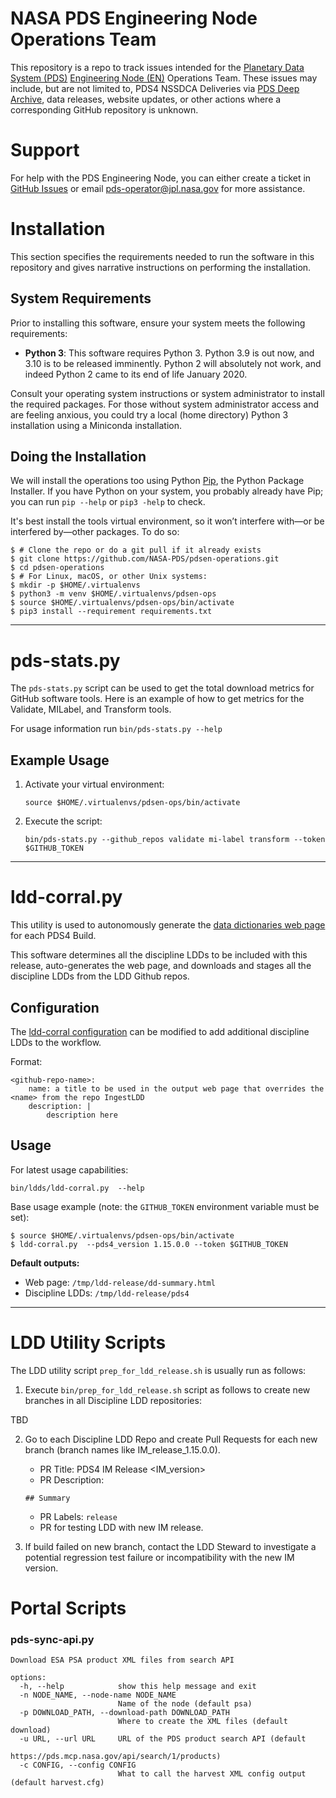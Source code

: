 # NASA PDS Engineering Node Operations Team

This repository is a repo to track issues intended for the [Planetary Data System (PDS)](https://pds.nasa.gov/) [Engineering Node (EN)](https://nasa-pds.github.io/) Operations Team. These issues may include, but are not limited to, PDS4 NSSDCA Deliveries via [PDS Deep Archive](https://nasa-pds.github.io/pds-deep-archive/), data releases, website updates, or other actions where a corresponding GitHub repository is unknown.

# Support

For help with the PDS Engineering Node, you can either create a ticket in [GitHub Issues](https://github.com/NASA-PDS/pdsen-operations/issues) or email pds-operator@jpl.nasa.gov for more assistance.


# Installation

This section specifies the requirements needed to run the software in this repository and gives narrative instructions on performing the installation.


## System Requirements

Prior to installing this software, ensure your system meets the following requirements:

- **Python 3**: This software requires Python 3. Python 3.9 is out now, and 3.10 is to be released imminently. Python 2 will absolutely not work, and indeed Python 2 came to its end of life January 2020.

Consult your operating system instructions or system administrator to install the required packages. For those without system administrator access and are feeling anxious, you could try a local (home directory) Python 3 installation using a Miniconda installation.


## Doing the Installation

We will install the operations too using Python [Pip](https://pip.pypa.io/en/stable/), the Python Package Installer. If you have Python on your system, you probably already have Pip; you can run `pip --help` or `pip3 -help` to check.

It's best install the tools virtual environment, so it won’t interfere with—or be interfered by—other packages. To do so:

```console
$ # Clone the repo or do a git pull if it already exists
$ git clone https://github.com/NASA-PDS/pdsen-operations.git
$ cd pdsen-operations
$ # For Linux, macOS, or other Unix systems:
$ mkdir -p $HOME/.virtualenvs
$ python3 -m venv $HOME/.virtualenvs/pdsen-ops
$ source $HOME/.virtualenvs/pdsen-ops/bin/activate
$ pip3 install --requirement requirements.txt
```

---

# pds-stats.py

The `pds-stats.py` script can be used to get the total download metrics for GitHub software tools. Here is an example of how to get metrics for the Validate, MILabel, and Transform tools.

For usage information run `bin/pds-stats.py --help`

## Example Usage
 
1.  Activate your virtual environment:

        source $HOME/.virtualenvs/pdsen-ops/bin/activate

2.  Execute the script:

        bin/pds-stats.py --github_repos validate mi-label transform --token $GITHUB_TOKEN

---


# ldd-corral.py

This utility is used to autonomously generate the [data dictionaries web page](https://pds.nasa.gov/datastandards/dictionaries/index.shtml) for each PDS4 Build.

This software determines all the discipline LDDs to be included with this release, auto-generates the web page, and downloads and stages all the discipline LDDs from the LDD Github repos.


## Configuration

The [ldd-corral configuration](https://github.com/NASA-PDS/pdsen-operations/blob/master/conf/ldds/config.yml) can be modified to add additional discipline LDDs to the workflow.

Format:
```
<github-repo-name>:
    name: a title to be used in the output web page that overrides the <name> from the repo IngestLDD
    description: |
        description here
```


## Usage

For latest usage capabilities:

    bin/ldds/ldd-corral.py  --help

Base usage example (note: the `GITHUB_TOKEN` environment variable must be set):
```console
$ source $HOME/.virtualenvs/pdsen-ops/bin/activate
$ ldd-corral.py  --pds4_version 1.15.0.0 --token $GITHUB_TOKEN
```

**Default outputs:**
- Web page: `/tmp/ldd-release/dd-summary.html`
- Discipline LDDs: `/tmp/ldd-release/pds4`

---


# LDD Utility Scripts

The LDD utility script `prep_for_ldd_release.sh` is usually run as follows:

1.  Execute `bin/prep_for_ldd_release.sh` script as follows to create new branches in all Discipline LDD repositories:

TBD

2. Go to each Discipline LDD Repo and create Pull Requests for each new branch (branch names like IM_release_1.15.0.0).

    - PR Title: PDS4 IM Release &lt;IM_version&gt;
    - PR Description:
    ```
    ## Summary
    ```
    - PR Labels: `release`
    - PR for testing LDD with new IM release.

3.  If build failed on new branch, contact the LDD Steward to investigate a potential regression test failure or incompatibility with the new IM version.

# Portal Scripts

### pds-sync-api.py
```
Download ESA PSA product XML files from search API

options:
  -h, --help            show this help message and exit
  -n NODE_NAME, --node-name NODE_NAME
                        Name of the node (default psa)
  -p DOWNLOAD_PATH, --download-path DOWNLOAD_PATH
                        Where to create the XML files (default download)
  -u URL, --url URL     URL of the PDS product search API (default
                        https://pds.mcp.nasa.gov/api/search/1/products)
  -c CONFIG, --config CONFIG
                        What to call the harvest XML config output (default harvest.cfg)
```
